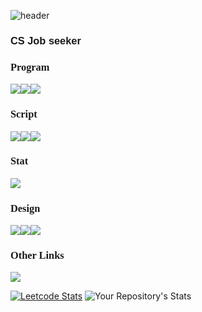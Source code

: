 
![header](https://capsule-render.vercel.app/api?type=rect&color=gradient&customColorList=13,9,7,5,3&height=200&section=header&text=Fight%20For%20Hash&fontSize=90)

### <p style = "font-family:arial"> CS Job seeker</p>

### <p style="font-family:verdana">Program</p>

<img src="https://img.shields.io/badge/java-%23ED8B00.svg?style=for-the-badge&logo=java&logoColor=white"/><img src="https://img.shields.io/badge/c-%2300599C.svg?style=for-the-badge&logo=c&logoColor=white"/><img src ="https://img.shields.io/badge/python-3670A0?style=for-the-badge&logo=python&logoColor=ffdd54">

### <p style="font-family:verdana">Script</p>
<img src = "https://img.shields.io/badge/html5-%23E34F26.svg?style=for-the-badge&logo=html5&logoColor=white"><img src = "https://img.shields.io/badge/css3-%231572B6.svg?style=for-the-badge&logo=css3&logoColor=white"><img src = "https://img.shields.io/badge/javascript-%23323330.svg?style=for-the-badge&logo=javascript&logoColor=%23F7DF1E">

### <p style="font-family:verdana">Stat</p>
<img src = "https://img.shields.io/badge/r-%23276DC3.svg?style=for-the-badge&logo=r&logoColor=white">

### <p style="font-family:verdana">Design</p>

<img src = "https://img.shields.io/badge/figma-%23F24E1E.svg?style=for-the-badge&logo=figma&logoColor=white"><img src = "https://img.shields.io/badge/Adobe%20InDesign-49021F?style=for-the-badge&logo=adobeindesign&logoColor=white"><img src = "https://img.shields.io/badge/Adobe%20Lightroom-31A8FF.svg?style=for-the-badge&logo=Adobe%20Lightroom&logoColor=white">

### <p style ="font-family:verdana"> Other Links</p>

<img src ="https://img.shields.io/badge/-Hackerrank-2EC866?style=for-the-badge&logo=HackerRank&logoColor=white"> <a href ="https://www.hackerrank.com/rackoon1030"> 

[![Leetcode Stats](https://leetcard.jacoblin.cool/fightforhash?theme=unicorn&font=Nerko%20One&ext=activity)](https://leetcode.com/fightforhash) 
![Your Repository's Stats](https://github-readme-stats.vercel.app/api/top-langs/?username=fightforhash&theme=blue-green)  



<!--
**fightforhash/fightforhash** is a ✨ _special_ ✨ repository because its `README.md` (this file) appears on your GitHub profile.

